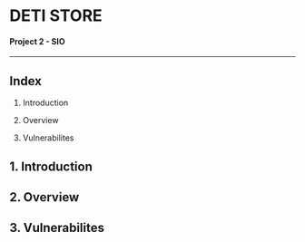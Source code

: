 # DETI STORE

#### Project 2 - SIO

---

## Index

1. Introduction

2. Overview

3. Vulnerabilites

## 1. Introduction

## 2. Overview

## 3. Vulnerabilites